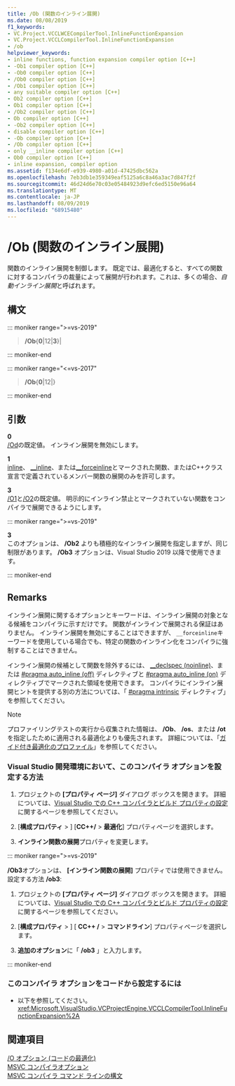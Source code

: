 ```yaml
---
title: /Ob (関数のインライン展開)
ms.date: 08/08/2019
f1_keywords:
- VC.Project.VCCLWCECompilerTool.InlineFunctionExpansion
- VC.Project.VCCLCompilerTool.InlineFunctionExpansion
- /ob
helpviewer_keywords:
- inline functions, function expansion compiler option [C++]
- -Ob1 compiler option [C++]
- -Ob0 compiler option [C++]
- /Ob0 compiler option [C++]
- /Ob1 compiler option [C++]
- any suitable compiler option [C++]
- Ob2 compiler option [C++]
- Ob1 compiler option [C++]
- /Ob2 compiler option [C++]
- Ob compiler option [C++]
- -Ob2 compiler option [C++]
- disable compiler option [C++]
- -Ob compiler option [C++]
- /Ob compiler option [C++]
- only __inline compiler option [C++]
- Ob0 compiler option [C++]
- inline expansion, compiler option
ms.assetid: f134e6df-e939-4980-a01d-47425dbc562a
ms.openlocfilehash: 7eb3db1e359349eaf5125a6c8a46a3ac7d847f2f
ms.sourcegitcommit: 46d24d6e70c03e05484923d9efc6ed5150e96a64
ms.translationtype: MT
ms.contentlocale: ja-JP
ms.lasthandoff: 08/09/2019
ms.locfileid: "68915480"
---
```

# <a name="ob-inline-function-expansion"></a>/Ob (関数のインライン展開)

関数のインライン展開を制御します。 既定では、最適化すると、すべての関数に対するコンパイラの裁量によって展開が行われます。これは、多くの場合、*自動インライン展開*と呼ばれます。

## <a name="syntax"></a>構文

::: moniker range=">=vs-2019"

> **/Ob**{**0**|12|**3**}|

::: moniker-end

::: moniker range="<=vs-2017"

> **/Ob**{**0**|12|}

::: moniker-end

## <a name="arguments"></a>引数

**0**\
[/Od](od-disable-debug.md)の既定値。 インライン展開を無効にします。

**1**\
[inline](../../cpp/inline-functions-cpp.md)、 [__inline](../../cpp/inline-functions-cpp.md)、または[__forceinline](../../cpp/inline-functions-cpp.md)とマークされた関数、またはC++クラス宣言で定義されているメンバー関数の展開のみを許可します。

**3**\
[/O1](o1-o2-minimize-size-maximize-speed.md)と[/O2](o1-o2-minimize-size-maximize-speed.md)の既定値。 明示的にインライン禁止とマークされていない関数をコンパイラで展開できるようにします。

::: moniker range=">=vs-2019"

**3**\
このオプションは、 **/Ob2** よりも積極的なインライン展開を指定しますが、同じ制限があります。 **/Ob3** オプションは、Visual Studio 2019 以降で使用できます。

::: moniker-end

## <a name="remarks"></a>Remarks

インライン展開に関するオプションとキーワードは、インライン展開の対象となる候補をコンパイラに示すだけです。 関数がインラインで展開される保証はありません。 インライン展開を無効にすることはできますが、 `__forceinline`キーワードを使用している場合でも、特定の関数のインライン化をコンパイラに強制することはできません。

インライン展開の候補として関数を除外するには、 [__declspec (noinline)](../../cpp/noinline.md)、または [#pragma auto_inline (off)](../../preprocessor/auto-inline.md) ディレクティブと [#pragma auto_inline (on)](../../preprocessor/auto-inline.md) ディレクティブでマークされた領域を使用できます。 コンパイラにインライン展開ヒントを提供する別の方法については、「 [#pragma intrinsic](../../preprocessor/intrinsic.md) ディレクティブ」を参照してください。

> [!NOTE]
> プロファイリングテストの実行から収集された情報は、 **/Ob**、 **/os**、または **/ot**を指定したために適用される最適化よりも優先されます。 詳細については、「[ガイド付き最適化のプロファイル](../profile-guided-optimizations.md)」を参照してください。

### <a name="to-set-this-compiler-option-in-the-visual-studio-development-environment"></a>Visual Studio 開発環境において、このコンパイラ オプションを設定する方法

1. プロジェクトの **[プロパティ ページ]** ダイアログ ボックスを開きます。 詳細については、[Visual Studio での C++ コンパイラとビルド プロパティの設定](../working-with-project-properties.md)に関するページを参照してください。

1. [**構成プロパティ** > ] [**CC++/**  > **最適化**] プロパティページを選択します。

1. **インライン関数の展開**プロパティを変更します。

::: moniker range=">=vs-2019"

**/Ob3**オプションは、 **[インライン関数の展開]** プロパティでは使用できません。 設定する方法 **/ob3**:

1. プロジェクトの **[プロパティ ページ]** ダイアログ ボックスを開きます。 詳細については、[Visual Studio での C++ コンパイラとビルド プロパティの設定](../working-with-project-properties.md)に関するページを参照してください。

1. [**構成プロパティ** > ] [ **CC++ /** > **コマンドライン**] プロパティページを選択します。

1. **追加のオプション**に「 **/ob3** 」と入力します。

::: moniker-end

### <a name="to-set-this-compiler-option-programmatically"></a>このコンパイラ オプションをコードから設定するには

- 以下を参照してください。<xref:Microsoft.VisualStudio.VCProjectEngine.VCCLCompilerTool.InlineFunctionExpansion%2A>

## <a name="see-also"></a>関連項目

[/O オプション (コードの最適化)](o-options-optimize-code.md)\
[MSVC コンパイラオプション](compiler-options.md)\
[MSVC コンパイラ コマンド ラインの構文](compiler-command-line-syntax.md)
